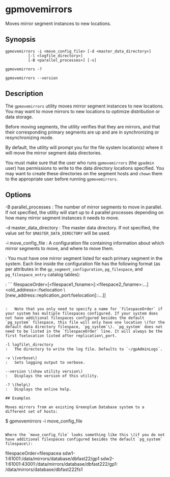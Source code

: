 # gpmovemirrors 

Moves mirror segment instances to new locations.

## Synopsis 

```
gpmovemirrors -i <move_config_file> [-d <master_data_directory>] 
          [-l <logfile_directory>] 
          [-B <parallel_processes>] [-v]

gpmovemirrors -? 

gpmovemirrors --version
```

## Description 

The `gpmovemirrors` utility moves mirror segment instances to new locations. You may want to move mirrors to new locations to optimize distribution or data storage.

Before moving segments, the utility verifies that they are mirrors, and that their corresponding primary segments are up and are in synchronizing or resynchronizing mode.

By default, the utility will prompt you for the file system location\(s\) where it will move the mirror segment data directories.

You must make sure that the user who runs `gpmovemirrors` \(the `gpadmin` user\) has permissions to write to the data directory locations specified. You may want to create these directories on the segment hosts and `chown` them to the appropriate user before running `gpmovemirrors`.

## Options 

-B parallel\_processes
:   The number of mirror segments to move in parallel. If not specified, the utility will start up to 4 parallel processes depending on how many mirror segment instances it needs to move.

-d master\_data\_directory
:   The master data directory. If not specified, the value set for `$MASTER_DATA_DIRECTORY` will be used.

-i move\_config\_file
:   A configuration file containing information about which mirror segments to move, and where to move them.

:   You must have one mirror segment listed for each primary segment in the system. Each line inside the configuration file has the following format \(as per attributes in the `gp_segment_configuration`, `pg_filespace`, and `pg_filespace_entry` catalog tables\):

:   ```
filespaceOrder=[<filespace1_fsname>[:<filespace2_fsname>:...]
<old_address>:<port>:fselocation \ 
[new_address:<port>:replication_port:fselocation[:<fselocation>:...]]
```

:   Note that you only need to specify a name for `filespaceOrder` if your system has multiple filespaces configured. If your system does not have additional filespaces configured besides the default `pg_system` filespace, this file will only have one location \(for the default data directory filespace, `pg_system`\). `pg_system` does not need to be listed in the `filespaceOrder` line. It will always be the first fselocation listed after replication\_port.

-l logfile\_directory
:   The directory to write the log file. Defaults to `~/gpAdminLogs`.

-v \(verbose\)
:   Sets logging output to verbose.

--version \(show utility version\)
:   Displays the version of this utility.

-? \(help\)
:   Displays the online help.

## Examples 

Moves mirrors from an existing Greenplum Database system to a different set of hosts:

```
$ gpmovemirrors -i move_config_file
```

Where the `move_config_file` looks something like this \(if you do not have additional filespaces configured besides the default `pg_system` filespace\):

```
filespaceOrder=filespacea
sdw1-1:61001:/data/mirrors/database/dbfast22/gp1 
sdw2-1:61001:43001:/data/mirrors/database/dbfast222/gp1:
/data/mirrors/database/dbfast222fs1
```


